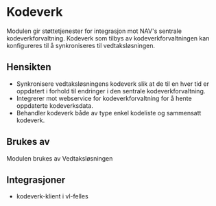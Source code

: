 # Kodeverk

Modulen gir støttetjenester for integrasjon mot NAV's sentrale kodeverkforvaltning. Kodeverk som
tilbys av kodeverkforvaltningen kan konfigureres til å synkroniseres til vedtaksløsningen.

## Hensikten

* Synkronisere vedtaksløsningens kodeverk slik at de til en hver tid er oppdatert i forhold til endringer 
i den sentrale kodeverkforvaltning.
* Integrerer mot webservice for kodeverkforvaltning for å hente oppdaterte kodeverksdata. 
* Behandler kodeverk både av type enkel kodeliste og sammensatt kodeverk.

## Brukes av

Modulen brukes av Vedtaksløsningen  

## Integrasjoner
* kodeverk-klient i vl-felles
